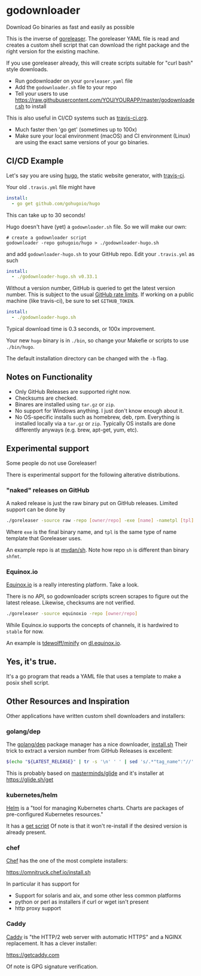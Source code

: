 # godownloader
Download Go binaries as fast and easily as possible

This is the inverse of [goreleaser](https://github.com/goreleaser/goreleaser).  The goreleaser YAML file is read and creates a custom shell script that can download the right package and the right version for the existing machine.

If you use goreleaser already, this will create scripts suitable for "curl bash" style downloads.

* Run godownloader on your `goreleaser.yaml` file
* Add the `godownloader.sh` file to your repo
* Tell your users to use https://raw.githubusercontent.com/YOU/YOURAPP/master/godownloader.sh to install

This is also useful in CI/CD systems such as [travis-ci.org](https://travis-ci.org).

* Much faster then 'go get' (sometimes up to 100x)
* Make sure your local environment (macOS) and CI environment (Linux) are using the exact same versions of your go binaries.

## CI/CD Example

Let's say you are using [hugo](https://gohugo.io), the static website generator, with [travis-ci](https://travis-ci.org).

Your old `.travis.yml` file might have 

```yaml
install:
  - go get github.com/gohugoio/hugo
```

This can take up to 30 seconds! 

Hugo doesn't have (yet) a `godownloader.sh` file.  So we will make our own:


```
# create a godownloader script
godownloader -repo gohugoio/hugo > ./godownloader-hugo.sh
```

and add `godownloader-hugo.sh` to your GitHub repo.  Edit your `.travis.yml` as such

```yaml
install:
  - ./godownloader-hugo.sh v0.33.1
```

Without a version number, GitHub is queried to get the latest version number.  This is subject to the usual [GitHub rate limits](https://developer.github.com/v3/#rate-limiting).  If working on a public machine (like travis-ci), be sure to set `GITHUB_TOKEN`.

```yaml
install:
  - ./godownloader-hugo.sh
```

Typical download time is 0.3 seconds, or 100x improvement. 

Your new `hugo` binary is in `./bin`, so change your Makefie or scripts to use `./bin/hugo`. 

The default installation directory can be changed with the `-b` flag.

## Notes on Functionality

* Only GitHub Releases are supported right now.
* Checksums are checked.
* Binares are installed using `tar.gz` or `zip`. 
* No support for Windows anything.  I just don't know enough about it.
* No OS-specific installs such as homebrew, deb, rpm.  Everything is installed locally via a `tar.gz` or `zip`.  Typically OS installs are done differently anyways (e.g. brew, apt-get, yum, etc).

## Experimental support

Some people do not use Goreleaser!  

There is experimental support for the following alterative distributions.

### "naked" releases on GitHub

A naked release is just the raw binary put on GitHub releases.  Limited support can be done by

```bash
./goreleaser -source raw -repo [owner/repo] -exe [name] -nametpl [tpl]
```

Where `exe` is the final binary name, and `tpl` is the same type of name template that Goreleaser uses.

An example repo is at [mvdan/sh](https://github.com/mvdan/sh/releases). Note how repo `sh` is different than binary `shfmt`.

### Equinox.io

[Equinox.io](https://equinox.io) is a really interesting platform.  Take a look.

There is no API, so godownloader scripts screen scrapes to figure out the latest release.  Likewise, checksums are not verified.

```bash
./goreleaser -source equinoxio -repo [owner/repo]
```

While Equinox.io supports the concepts of channels, it is hardwired to `stable` for now.

An example is [tdewolff/minify](https://github.com/tdewolff/minify) on [dl.equinox.io](https://dl.equinox.io/tdewolff/minify/stable).

## Yes, it's true.

It's a go program that reads a YAML file that uses a template to make a posix shell script.

## Other Resources and Inspiration

Other applications have written custom shell downloaders and installers:

### golang/dep

The [golang/dep](https://github.com/golang/dep) package manager has a nice downloader, [install.sh](https://github.com/golang/dep/blob/master/install.sh)  Their trick to extract a version number from GitHub Releases is excellent:

```sh
$(echo "${LATEST_RELEASE}" | tr -s '\n' ' ' | sed 's/.*"tag_name":"//' | sed 's/".*//' )
```

This is probably based on [masterminds/glide](https://github.com/Masterminds/glide) and it's installer at https://glide.sh/get

### kubernetes/helm

[Helm](https://github.com/kubernetes/helm) is a "tool for managing Kubernetes charts. Charts are packages of pre-configured Kubernetes resources."

It has a [get script](https://github.com/kubernetes/helm/blob/master/scripts/get)  Of note is that it won't re-install if the desired version is already present.

### chef

[Chef](https://www.chef.io) has the one of the most complete installers:

https://omnitruck.chef.io/install.sh

In particular it has support for

* Support for solaris and aix, and some other less common platforms
* python or perl as installers if curl or wget isn't present
* http proxy support

### Caddy

[Caddy](https://caddyserver.com) is "the HTTP/2 web server with automatic HTTPS" and a NGINX replacement.  It has a clever installer:

https://getcaddy.com

Of note is GPG signature verification.
